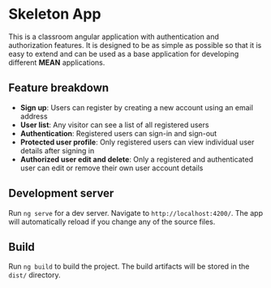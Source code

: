 # Skeleton App

This is a classroom angular application with authentication and authorization features. It is designed to be as simple as possible so that it is easy to extend and can be used as a base application for developing different **MEAN** applications.

## Feature breakdown

- **Sign up**: Users can register by creating a new account using an email address
- **User list**: Any visitor can see a list of all registered users
- **Authentication**: Registered users can sign-in and sign-out
- **Protected user profile**: Only registered users can view individual user details after signing in
- **Authorized user edit and delete**: Only a registered and authenticated user can edit or remove their own user account details

## Development server

Run `ng serve` for a dev server. Navigate to `http://localhost:4200/`. The app will automatically reload if you change any of the source files.

## Build

Run `ng build` to build the project. The build artifacts will be stored in the `dist/` directory.
